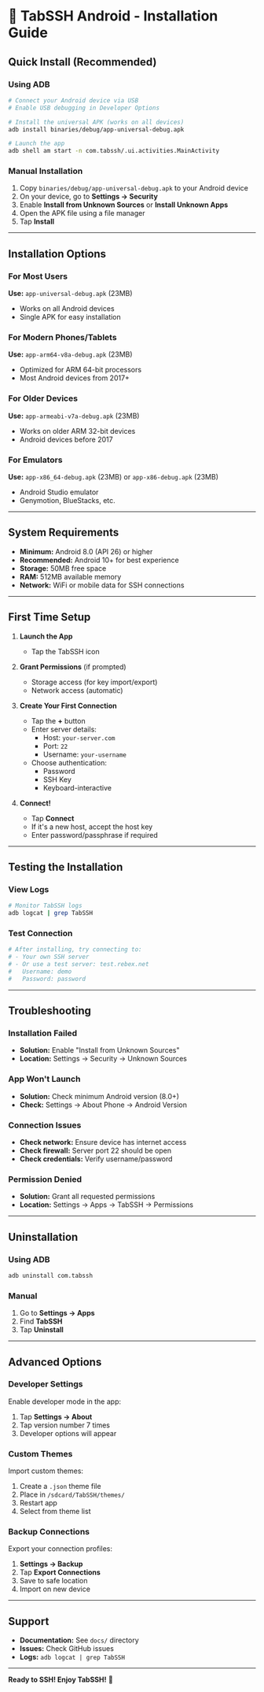 # 📱 TabSSH Android - Installation Guide

## Quick Install (Recommended)

### Using ADB

```bash
# Connect your Android device via USB
# Enable USB debugging in Developer Options

# Install the universal APK (works on all devices)
adb install binaries/debug/app-universal-debug.apk

# Launch the app
adb shell am start -n com.tabssh/.ui.activities.MainActivity
```

### Manual Installation

1. Copy `binaries/debug/app-universal-debug.apk` to your Android device
2. On your device, go to **Settings → Security**
3. Enable **Install from Unknown Sources** or **Install Unknown Apps**
4. Open the APK file using a file manager
5. Tap **Install**

---

## Installation Options

### For Most Users
**Use:** `app-universal-debug.apk` (23MB)
- Works on all Android devices
- Single APK for easy installation

### For Modern Phones/Tablets
**Use:** `app-arm64-v8a-debug.apk` (23MB)
- Optimized for ARM 64-bit processors
- Most Android devices from 2017+

### For Older Devices
**Use:** `app-armeabi-v7a-debug.apk` (23MB)
- Works on older ARM 32-bit devices
- Android devices before 2017

### For Emulators
**Use:** `app-x86_64-debug.apk` (23MB) or `app-x86-debug.apk` (23MB)
- Android Studio emulator
- Genymotion, BlueStacks, etc.

---

## System Requirements

- **Minimum:** Android 8.0 (API 26) or higher
- **Recommended:** Android 10+ for best experience
- **Storage:** 50MB free space
- **RAM:** 512MB available memory
- **Network:** WiFi or mobile data for SSH connections

---

## First Time Setup

1. **Launch the App**
   - Tap the TabSSH icon

2. **Grant Permissions** (if prompted)
   - Storage access (for key import/export)
   - Network access (automatic)

3. **Create Your First Connection**
   - Tap the **+** button
   - Enter server details:
     - Host: `your-server.com`
     - Port: `22`
     - Username: `your-username`
   - Choose authentication:
     - Password
     - SSH Key
     - Keyboard-interactive

4. **Connect!**
   - Tap **Connect**
   - If it's a new host, accept the host key
   - Enter password/passphrase if required

---

## Testing the Installation

### View Logs
```bash
# Monitor TabSSH logs
adb logcat | grep TabSSH
```

### Test Connection
```bash
# After installing, try connecting to:
# - Your own SSH server
# - Or use a test server: test.rebex.net
#   Username: demo
#   Password: password
```

---

## Troubleshooting

### Installation Failed
- **Solution:** Enable "Install from Unknown Sources"
- **Location:** Settings → Security → Unknown Sources

### App Won't Launch
- **Solution:** Check minimum Android version (8.0+)
- **Check:** Settings → About Phone → Android Version

### Connection Issues
- **Check network:** Ensure device has internet access
- **Check firewall:** Server port 22 should be open
- **Check credentials:** Verify username/password

### Permission Denied
- **Solution:** Grant all requested permissions
- **Location:** Settings → Apps → TabSSH → Permissions

---

## Uninstallation

### Using ADB
```bash
adb uninstall com.tabssh
```

### Manual
1. Go to **Settings → Apps**
2. Find **TabSSH**
3. Tap **Uninstall**

---

## Advanced Options

### Developer Settings

Enable developer mode in the app:
1. Tap **Settings → About**
2. Tap version number 7 times
3. Developer options will appear

### Custom Themes

Import custom themes:
1. Create a `.json` theme file
2. Place in `/sdcard/TabSSH/themes/`
3. Restart app
4. Select from theme list

### Backup Connections

Export your connection profiles:
1. **Settings → Backup**
2. Tap **Export Connections**
3. Save to safe location
4. Import on new device

---

## Support

- **Documentation:** See `docs/` directory
- **Issues:** Check GitHub issues
- **Logs:** `adb logcat | grep TabSSH`

---

**Ready to SSH! Enjoy TabSSH!** 🚀
